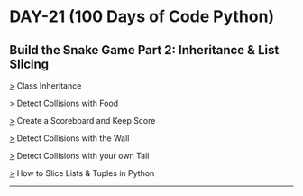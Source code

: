 # DAY-21 (100 Days of Code Python)

## Build the Snake Game Part 2: Inheritance & List Slicing 

[>](https://github.com/Aniruddh-482/Python/blob/main/021/Class_Inheritance.py) Class Inheritance <br>

[>](https://github.com/Aniruddh-482/Python/blob/main/021/Snake%20Game%20Part-02/main.py) Detect Collisions with Food <br>

[>](https://github.com/Aniruddh-482/Python/blob/main/021/Snake%20Game%20Part-02/scoreboard.py) Create a Scoreboard and Keep Score <br>

[>](https://github.com/Aniruddh-482/Python/blob/main/021/Snake%20Game%20Part-02/main.py) Detect Collisions with the Wall <br>

[>](https://github.com/Aniruddh-482/Python/blob/main/021/Snake%20Game%20Part-02/main.py) Detect Collisions with your own Tail <br>

[>](https://github.com/Aniruddh-482/Python/blob/main/021/Slicing.py) How to Slice Lists & Tuples in Python <br>
<hr>

